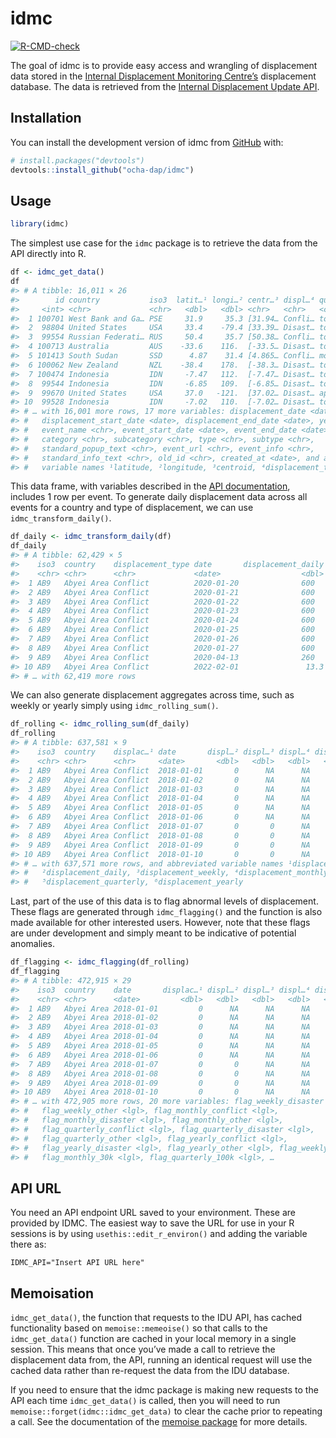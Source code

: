 
<!-- README.md is generated from README.Rmd. Please edit that file -->

# idmc

<!-- badges: start -->

[![R-CMD-check](https://github.com/caldwellst/idmc/actions/workflows/R-CMD-check.yaml/badge.svg)](https://github.com/caldwellst/idmc/actions/workflows/R-CMD-check.yaml)
<!-- badges: end -->

The goal of idmc is to provide easy access and wrangling of displacement
data stored in the [Internal Displacement Monitoring
Centre’s](https://www.internal-displacement.org) displacement database.
The data is retrieved from the [Internal Displacement Update
API](https://www.internal-displacement.org/sites/default/files/IDMC_IDU_API_Codebook_14102020.pdf).

## Installation

You can install the development version of idmc from
[GitHub](https://github.com/) with:

``` r
# install.packages("devtools")
devtools::install_github("ocha-dap/idmc")
```

## Usage

``` r
library(idmc)
```

The simplest use case for the `idmc` package is to retrieve the data
from the API directly into R.

``` r
df <- idmc_get_data()
df
#> # A tibble: 16,011 × 26
#>        id country           iso3  latit…¹ longi…² centr…³ displ…⁴ quali…⁵ figure
#>     <int> <chr>             <chr>   <dbl>   <dbl> <chr>   <chr>   <chr>    <int>
#>  1 100701 West Bank and Ga… PSE     31.9     35.3 [31.94… Confli… total       65
#>  2  98804 United States     USA     33.4    -79.4 [33.39… Disast… total      593
#>  3  99554 Russian Federati… RUS     50.4     35.7 [50.38… Confli… total        3
#>  4 100713 Australia         AUS    -33.6    116.  [-33.5… Disast… total        3
#>  5 101413 South Sudan       SSD      4.87    31.4 [4.865… Confli… more t…   4500
#>  6 100062 New Zealand       NZL    -38.4    178.  [-38.3… Disast… total       80
#>  7 100474 Indonesia         IDN     -7.47   112.  [-7.47… Disast… total        8
#>  8  99544 Indonesia         IDN     -6.85   109.  [-6.85… Disast… total      788
#>  9  99670 United States     USA     37.0   -121.  [37.02… Disast… approx…  49000
#> 10  99528 Indonesia         IDN     -7.02   110.  [-7.02… Disast… total      170
#> # … with 16,001 more rows, 17 more variables: displacement_date <date>,
#> #   displacement_start_date <date>, displacement_end_date <date>, year <int>,
#> #   event_name <chr>, event_start_date <date>, event_end_date <date>,
#> #   category <chr>, subcategory <chr>, type <chr>, subtype <chr>,
#> #   standard_popup_text <chr>, event_url <chr>, event_info <chr>,
#> #   standard_info_text <chr>, old_id <chr>, created_at <date>, and abbreviated
#> #   variable names ¹​latitude, ²​longitude, ³​centroid, ⁴​displacement_type, …
```

This data frame, with variables described in the [API
documentation](https://www.internal-displacement.org/sites/default/files/IDMC_IDU_API_Codebook_14102020.pdf),
includes 1 row per event. To generate daily displacement data across all
events for a country and type of displacement, we can use
`idmc_transform_daily()`.

``` r
df_daily <- idmc_transform_daily(df)
df_daily
#> # A tibble: 62,429 × 5
#>    iso3  country    displacement_type date       displacement_daily
#>    <chr> <chr>      <chr>             <date>                  <dbl>
#>  1 AB9   Abyei Area Conflict          2020-01-20              600  
#>  2 AB9   Abyei Area Conflict          2020-01-21              600  
#>  3 AB9   Abyei Area Conflict          2020-01-22              600  
#>  4 AB9   Abyei Area Conflict          2020-01-23              600  
#>  5 AB9   Abyei Area Conflict          2020-01-24              600  
#>  6 AB9   Abyei Area Conflict          2020-01-25              600  
#>  7 AB9   Abyei Area Conflict          2020-01-26              600  
#>  8 AB9   Abyei Area Conflict          2020-01-27              600  
#>  9 AB9   Abyei Area Conflict          2020-04-13              260  
#> 10 AB9   Abyei Area Conflict          2022-02-01               13.3
#> # … with 62,419 more rows
```

We can also generate displacement aggregates across time, such as weekly
or yearly simply using `idmc_rolling_sum()`.

``` r
df_rolling <- idmc_rolling_sum(df_daily)
df_rolling
#> # A tibble: 637,581 × 9
#>    iso3  country    displac…¹ date       displ…² displ…³ displ…⁴ displ…⁵ displ…⁶
#>    <chr> <chr>      <chr>     <date>       <dbl>   <dbl>   <dbl>   <dbl>   <dbl>
#>  1 AB9   Abyei Area Conflict  2018-01-01       0      NA      NA      NA      NA
#>  2 AB9   Abyei Area Conflict  2018-01-02       0      NA      NA      NA      NA
#>  3 AB9   Abyei Area Conflict  2018-01-03       0      NA      NA      NA      NA
#>  4 AB9   Abyei Area Conflict  2018-01-04       0      NA      NA      NA      NA
#>  5 AB9   Abyei Area Conflict  2018-01-05       0      NA      NA      NA      NA
#>  6 AB9   Abyei Area Conflict  2018-01-06       0      NA      NA      NA      NA
#>  7 AB9   Abyei Area Conflict  2018-01-07       0       0      NA      NA      NA
#>  8 AB9   Abyei Area Conflict  2018-01-08       0       0      NA      NA      NA
#>  9 AB9   Abyei Area Conflict  2018-01-09       0       0      NA      NA      NA
#> 10 AB9   Abyei Area Conflict  2018-01-10       0       0      NA      NA      NA
#> # … with 637,571 more rows, and abbreviated variable names ¹​displacement_type,
#> #   ²​displacement_daily, ³​displacement_weekly, ⁴​displacement_monthly,
#> #   ⁵​displacement_quarterly, ⁶​displacement_yearly
```

Last, part of the use of this data is to flag abnormal levels of
displacement. These flags are generated through `idmc_flagging()` and
the function is also made available for other interested users. However,
note that these flags are under development and simply meant to be
indicative of potential anomalies.

``` r
df_flagging <- idmc_flagging(df_rolling)
df_flagging
#> # A tibble: 472,915 × 29
#>    iso3  country    date       displac…¹ displ…² displ…³ displ…⁴ displ…⁵ flag_…⁶
#>    <chr> <chr>      <date>         <dbl>   <dbl>   <dbl>   <dbl>   <dbl> <lgl>  
#>  1 AB9   Abyei Area 2018-01-01         0      NA      NA      NA      NA NA     
#>  2 AB9   Abyei Area 2018-01-02         0      NA      NA      NA      NA NA     
#>  3 AB9   Abyei Area 2018-01-03         0      NA      NA      NA      NA NA     
#>  4 AB9   Abyei Area 2018-01-04         0      NA      NA      NA      NA NA     
#>  5 AB9   Abyei Area 2018-01-05         0      NA      NA      NA      NA NA     
#>  6 AB9   Abyei Area 2018-01-06         0      NA      NA      NA      NA NA     
#>  7 AB9   Abyei Area 2018-01-07         0       0      NA      NA      NA FALSE  
#>  8 AB9   Abyei Area 2018-01-08         0       0      NA      NA      NA FALSE  
#>  9 AB9   Abyei Area 2018-01-09         0       0      NA      NA      NA FALSE  
#> 10 AB9   Abyei Area 2018-01-10         0       0      NA      NA      NA FALSE  
#> # … with 472,905 more rows, 20 more variables: flag_weekly_disaster <lgl>,
#> #   flag_weekly_other <lgl>, flag_monthly_conflict <lgl>,
#> #   flag_monthly_disaster <lgl>, flag_monthly_other <lgl>,
#> #   flag_quarterly_conflict <lgl>, flag_quarterly_disaster <lgl>,
#> #   flag_quarterly_other <lgl>, flag_yearly_conflict <lgl>,
#> #   flag_yearly_disaster <lgl>, flag_yearly_other <lgl>, flag_weekly_5k <lgl>,
#> #   flag_monthly_30k <lgl>, flag_quarterly_100k <lgl>, …
```

## API URL

You need an API endpoint URL saved to your environment. These are
provided by IDMC. The easiest way to save the URL for use in your R
sessions is by using `usethis::edit_r_environ()` and adding the variable
there as:

    IDMC_API="Insert API URL here"

## Memoisation

`idmc_get_data()`, the function that requests to the IDU API, has cached
functionality based on `memoise::memeoise()` so that calls to the
`idmc_get_data()` function are cached in your local memory in a single
session. This means that once you’ve made a call to retrieve the
displacement data from, the API, running an identical request will use
the cached data rather than re-request the data from the IDU database.

If you need to ensure that the idmc package is making new requests to
the API each time `idmc_get_data()` is called, then you will need to run
`memoise::forget(idmc::idmc_get_data)` to clear the cache prior to
repeating a call. See the documentation of the [memoise
package](https://github.com/r-lib/memoise) for more details.

